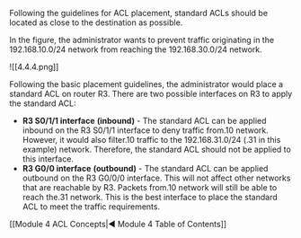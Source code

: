 Following the guidelines for ACL placement, standard ACLs should be located as close to the destination as possible.

In the figure, the administrator wants to prevent traffic originating in the 192.168.10.0/24 network from reaching the 192.168.30.0/24 network.

![[4.4.4.png]]

Following the basic placement guidelines, the administrator would place a standard ACL on router R3. There are two possible interfaces on R3 to apply the standard ACL:

- **R3 S0/1/1 interface** **(inbound)** - The standard ACL can be applied inbound on the R3 S0/1/1 interface to deny traffic from.10 network. However, it would also filter.10 traffic to the 192.168.31.0/24 (.31 in this example) network. Therefore, the standard ACL should not be applied to this interface.
- **R3 G0/0 interface** **(outbound)** - The standard ACL can be applied outbound on the R3 G0/0/0 interface. This will not affect other networks that are reachable by R3. Packets from.10 network will still be able to reach the.31 network. This is the best interface to place the standard ACL to meet the traffic requirements.

[[Module 4 ACL Concepts|◀ Module 4 Table of Contents]]